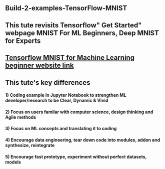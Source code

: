 ## Build-2-examples-TensorFlow-MNIST
## This tute revisits Tensorflow" Get Started" webpage MNIST For ML Beginners, Deep MNIST for Experts
## [Tensorflow MNIST for Machine Learning beginner website link](https://www.tensorflow.org/get_started/mnist/beginners)
## This tute's key differences 
#### 1) Coding example in Jupyter Notebook to strengthen ML developer/research to be Clear, Dynamic & Vivid 
#### 2) Focus on users familar with computer science, design thinking and Agile methods
#### 3) Focus on ML concepts and translating it to coding
#### 4) Encourage data engineering, tear down code into modules, addon and synthesize, reintegrate 
#### 5) Encourage fast prototype, experiment without perfect datasets, models 
